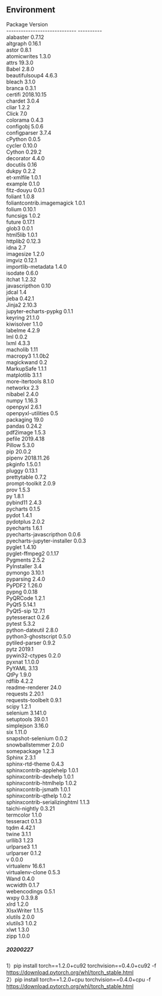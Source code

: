 ## Environment
Package                       Version<br>
----------------------------- ----------<br>
alabaster                     0.7.12<br>
altgraph                      0.16.1<br>
astor                         0.8.1<br>
atomicwrites                  1.3.0<br>
attrs                         19.3.0<br>
Babel                         2.8.0<br>
beautifulsoup4                4.6.3<br>
bleach                        3.1.0<br>
branca                        0.3.1<br>
certifi                       2018.10.15<br>
chardet                       3.0.4<br>
cliar                         1.2.2<br>
Click                         7.0<br>
colorama                      0.4.3<br>
configobj                     5.0.6<br>
configparser                  3.7.4<br>
cPython                       0.0.5<br>
cycler                        0.10.0<br>
Cython                        0.29.2<br>
decorator                     4.4.0<br>
docutils                      0.16<br>
dukpy                         0.2.2<br>
et-xmlfile                    1.0.1<br>
example                       0.1.0<br>
fitz-douyu                    0.0.1<br>
foliant                       1.0.8<br>
foliantcontrib.imagemagick    1.0.1<br>
folium                        0.10.1<br>
funcsigs                      1.0.2<br>
future                        0.17.1<br>
glob3                         0.0.1<br>
html5lib                      1.0.1<br>
httplib2                      0.12.3<br>
idna                          2.7<br>
imagesize                     1.2.0<br>
imgviz                        0.12.1<br>
importlib-metadata            1.4.0<br>
isodate                       0.6.0<br>
itchat                        1.2.32<br>
javascripthon                 0.10<br>
jdcal                         1.4<br>
jieba                         0.42.1<br>
Jinja2                        2.10.3<br>
jupyter-echarts-pypkg         0.1.1<br>
keyring                       21.1.0<br>
kiwisolver                    1.1.0<br>
labelme                       4.2.9<br>
lml                           0.0.2<br>
lxml                          4.3.3<br>
macholib                      1.11<br>
macropy3                      1.1.0b2<br>
magickwand                    0.2<br>
MarkupSafe                    1.1.1<br>
matplotlib                    3.1.1<br>
more-itertools                8.1.0<br>
networkx                      2.3<br>
nibabel                       2.4.0<br>
numpy                         1.16.3<br>
openpyxl                      2.6.1<br>
openpyxl-utilities            0.5<br>
packaging                     19.0<br>
pandas                        0.24.2<br>
pdf2image                     1.5.3<br>
pefile                        2019.4.18<br>
Pillow                        5.3.0<br>
pip                           20.0.2<br>
pipenv                        2018.11.26<br>
pkginfo                       1.5.0.1<br>
pluggy                        0.13.1<br>
prettytable                   0.7.2<br>
prompt-toolkit                2.0.9<br>
prov                          1.5.3<br>
py                            1.8.1<br>
pybind11                      2.4.3<br>
pycharts                      0.1.5<br>
pydot                         1.4.1<br>
pydotplus                     2.0.2<br>
pyecharts                     1.6.1<br>
pyecharts-javascripthon       0.0.6<br>
pyecharts-jupyter-installer   0.0.3<br>
pyglet                        1.4.10<br>
pyglet-ffmpeg2                0.1.17<br>
Pygments                      2.5.2<br>
PyInstaller                   3.4<br>
pymongo                       3.10.1<br>
pyparsing                     2.4.0<br>
PyPDF2                        1.26.0<br>
pypng                         0.0.18<br>
PyQRCode                      1.2.1<br>
PyQt5                         5.14.1<br>
PyQt5-sip                     12.7.1<br>
pytesseract                   0.2.6<br>
pytest                        5.3.2<br>
python-dateutil               2.8.0<br>
python3-ghostscript           0.5.0<br>
pytiled-parser                0.9.2<br>
pytz                          2019.1<br>
pywin32-ctypes                0.2.0<br>
pyxnat                        1.1.0.0<br>
PyYAML                        3.13<br>
QtPy                          1.9.0<br>
rdflib                        4.2.2<br>
readme-renderer               24.0<br>
requests                      2.20.1<br>
requests-toolbelt             0.9.1<br>
scipy                         1.2.1<br>
selenium                      3.141.0<br>
setuptools                    39.0.1<br>
simplejson                    3.16.0<br>
six                           1.11.0<br>
snapshot-selenium             0.0.2<br>
snowballstemmer               2.0.0<br>
somepackage                   1.2.3<br>
Sphinx                        2.3.1<br>
sphinx-rtd-theme              0.4.3<br>
sphinxcontrib-applehelp       1.0.1<br>
sphinxcontrib-devhelp         1.0.1<br>
sphinxcontrib-htmlhelp        1.0.2<br>
sphinxcontrib-jsmath          1.0.1<br>
sphinxcontrib-qthelp          1.0.2<br>
sphinxcontrib-serializinghtml 1.1.3<br>
taichi-nightly                0.3.21<br>
termcolor                     1.1.0<br>
tesseract                     0.1.3<br>
tqdm                          4.42.1<br>
twine                         3.1.1<br>
urllib3                       1.23<br>
urlparse3                     1.1<br>
urlparser                     0.1.2<br>
v                             0.0.0<br>
virtualenv                    16.6.1<br>
virtualenv-clone              0.5.3<br>
Wand                          0.4.0<br>
wcwidth                       0.1.7<br>
webencodings                  0.5.1<br>
wxpy                          0.3.9.8<br>
xlrd                          1.2.0<br>
XlsxWriter                    1.1.5<br>
xlutils                       2.0.0<br>
xlutils3                      1.0.2<br>
xlwt                          1.3.0<br>
zipp                          1.0.0<br>


##### 20200227
1）pip install torch==1.2.0+cu92 torchvision==0.4.0+cu92 -f https://download.pytorch.org/whl/torch_stable.html<br>
2）pip install torch==1.2.0+cpu torchvision==0.4.0+cpu -f https://download.pytorch.org/whl/torch_stable.html<br>